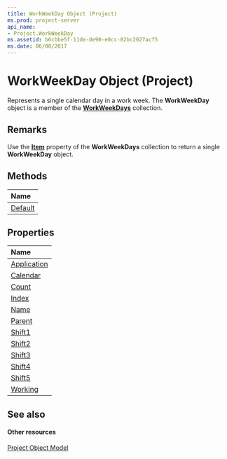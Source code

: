 ```yaml
---
title: WorkWeekDay Object (Project)
ms.prod: project-server
api_name:
- Project.WorkWeekDay
ms.assetid: b6cbbe5f-11de-de90-e0cc-82bc2027acf5
ms.date: 06/08/2017
---
```



# WorkWeekDay Object (Project)

Represents a single calendar day in a work week. The  **WorkWeekDay** object is a member of the **[WorkWeekDays](Project.workweekdays.md)** collection.
 


## Remarks

Use the  **[Item](Project.WorkWeekDays.Item.md)** property of the **WorkWeekDays** collection to return a single **WorkWeekDay** object.
 

 

## Methods



|**Name**|
|:-----|
|[Default](Project.WorkWeekDay.Default.md)|

## Properties



|**Name**|
|:-----|
|[Application](Project.WorkWeekDay.Application.md)|
|[Calendar](Project.WorkWeekDay.Calendar.md)|
|[Count](Project.WorkWeekDay.Count.md)|
|[Index](Project.WorkWeekDay.Index.md)|
|[Name](Project.WorkWeekDay.Name.md)|
|[Parent](Project.WorkWeekDay.Parent.md)|
|[Shift1](Project.WorkWeekDay.Shift1.md)|
|[Shift2](Project.WorkWeekDay.Shift2.md)|
|[Shift3](Project.WorkWeekDay.Shift3.md)|
|[Shift4](Project.WorkWeekDay.Shift4.md)|
|[Shift5](Project.WorkWeekDay.Shift5.md)|
|[Working](Project.WorkWeekDay.Working.md)|

## See also


#### Other resources


 
[Project Object Model](http://msdn.microsoft.com/library/900b167b-88ec-ea88-15b7-27bb90c22ac6%28Office.15%29.aspx)
